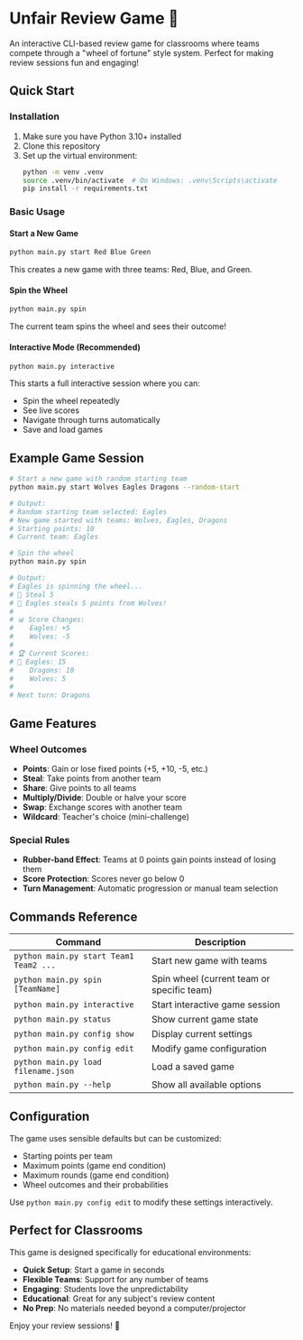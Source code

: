# Unfair Review Game 🎯

An interactive CLI-based review game for classrooms where teams compete through a "wheel of fortune" style system. Perfect for making review sessions fun and engaging!

## Quick Start

### Installation
1. Make sure you have Python 3.10+ installed
2. Clone this repository
3. Set up the virtual environment:
   ```bash
   python -m venv .venv
   source .venv/bin/activate  # On Windows: .venv\Scripts\activate
   pip install -r requirements.txt
   ```

### Basic Usage

#### Start a New Game
```bash
python main.py start Red Blue Green
```
This creates a new game with three teams: Red, Blue, and Green.

#### Spin the Wheel
```bash
python main.py spin
```
The current team spins the wheel and sees their outcome!

#### Interactive Mode (Recommended)
```bash
python main.py interactive
```
This starts a full interactive session where you can:
- Spin the wheel repeatedly
- See live scores
- Navigate through turns automatically
- Save and load games

## Example Game Session

```bash
# Start a new game with random starting team
python main.py start Wolves Eagles Dragons --random-start

# Output:
# Random starting team selected: Eagles
# New game started with teams: Wolves, Eagles, Dragons
# Starting points: 10
# Current team: Eagles

# Spin the wheel
python main.py spin

# Output:
# Eagles is spinning the wheel...
# 🎯 Steal 5
# 📝 Eagles steals 5 points from Wolves!
# 
# 📊 Score Changes:
#    Eagles: +5
#    Wolves: -5
# 
# 🏆 Current Scores:
# 👑 Eagles: 15
#    Dragons: 10
#    Wolves: 5
# 
# Next turn: Dragons
```

## Game Features

### Wheel Outcomes
- **Points**: Gain or lose fixed points (+5, +10, -5, etc.)
- **Steal**: Take points from another team
- **Share**: Give points to all teams
- **Multiply/Divide**: Double or halve your score
- **Swap**: Exchange scores with another team
- **Wildcard**: Teacher's choice (mini-challenge)

### Special Rules
- **Rubber-band Effect**: Teams at 0 points gain points instead of losing them
- **Score Protection**: Scores never go below 0
- **Turn Management**: Automatic progression or manual team selection

## Commands Reference

| Command | Description |
|---------|-------------|
| `python main.py start Team1 Team2 ...` | Start new game with teams |
| `python main.py spin [TeamName]` | Spin wheel (current team or specific team) |
| `python main.py interactive` | Start interactive game session |
| `python main.py status` | Show current game state |
| `python main.py config show` | Display current settings |
| `python main.py config edit` | Modify game configuration |
| `python main.py load filename.json` | Load a saved game |
| `python main.py --help` | Show all available options |

## Configuration

The game uses sensible defaults but can be customized:
- Starting points per team
- Maximum points (game end condition)
- Maximum rounds (game end condition)
- Wheel outcomes and their probabilities

Use `python main.py config edit` to modify these settings interactively.

## Perfect for Classrooms

This game is designed specifically for educational environments:
- **Quick Setup**: Start a game in seconds
- **Flexible Teams**: Support for any number of teams
- **Engaging**: Students love the unpredictability
- **Educational**: Great for any subject's review content
- **No Prep**: No materials needed beyond a computer/projector

Enjoy your review sessions! 🎉